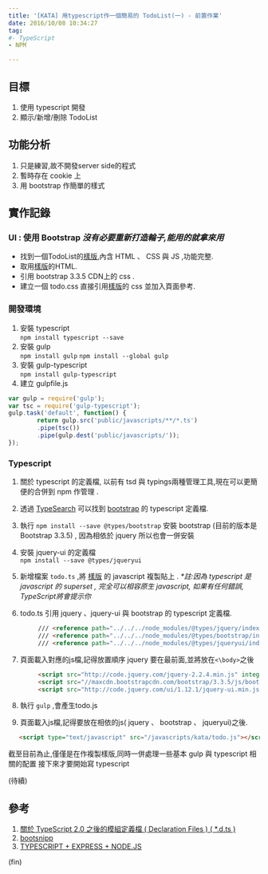```yaml
---
title: '[KATA] 用typescript作一個簡易的 TodoList(一) - 前置作業'
date: 2016/10/08 10:34:27
tag: 
#- TypeScript
- NPM

---
```

## 目標

1. 使用 typescript 開發
2. 顯示/新增/刪除 TodoList

## 功能分析

1. 只是練習,故不開發server side的程式
2. 暫時存在 cookie 上
3. 用 bootstrap 作簡單的樣式

## 實作記錄

### UI : 使用 Bootstrap _沒有必要重新打造輪子,能用的就拿來用_

- 找到一個TodoList的[樣版](http://bootsnipp.com/index.php/snippets/featured/todo-example),內含 HTML 、 CSS 與 JS ,功能完整.
- 取用[樣版](http://bootsnipp.com/index.php/snippets/featured/todo-example)的HTML.  
- 引用 bootstrap 3.3.5 CDN上的 css .
- 建立一個 todo.css 直接引用[樣版](http://bootsnipp.com/index.php/snippets/featured/todo-example)的 css 並加入頁面參考.

### 開發環境

1. 安裝 typescript  
`npm install typescript --save`
2. 安裝 gulp  
`npm install gulp`
`npm install --global gulp`
3. 安裝 gulp-typescript  
`npm install gulp-typescript`
4. 建立 gulpfile.js

```javascript
var gulp = require('gulp');
var tsc = require('gulp-typescript');
gulp.task('default', function() {     
        return gulp.src('public/javascripts/**/*.ts')
        .pipe(tsc())
        .pipe(gulp.dest('public/javascripts/'));
});
```

### Typescript

1. 關於 typescript 的定義檔, 以前有 tsd 與 typings兩種管理工具,現在可以更簡便的合併到 npm 作管理 .

2. 透過 [TypeSearch](http://microsoft.github.io/TypeSearch/) 可以找到 [bootstrap](https://www.npmjs.com/package/@types/bootstrap) 的 typescript 定義檔.

3. 執行 `npm install --save @types/bootstrap` 安裝 bootstrap (目前的版本是 Bootstrap 3.3.5) , 因為相依於 jquery 所以也會一併安裝

4. 安裝 jquery-ui 的定義檔  
`npm install --save @types/jqueryui`

5. 新增檔案 `todo.ts` ,將 [樣版](http://bootsnipp.com/index.php/snippets/featured/todo-example) 的 javascript 複製貼上 .
   _*註:因為 typescript 是 javascript 的 superset , 完全可以相容原生 javascript, 如果有任何錯誤, TypeScript將會提示你_

6. todo.ts 引用 jquery 、jquery-ui 與 bootstrap 的 typescript 定義檔.  

   ```html
        /// <reference path="../../../node_modules/@types/jquery/index.d.ts"/>  
        /// <reference path="../../../node_modules/@types/bootstrap/index.d.ts"/>  
        /// <reference path="../../../node_modules/@types/jqueryui/index.d.ts"/>
   ```

7. 頁面載入對應的js檔,記得放置順序 jquery 要在最前面,並將放在`<\body>`之後  

   ```html
        <script src="http://code.jquery.com/jquery-2.2.4.min.js" integrity="sha256-BbhdlvQf/xTY9gja0Dq3HiwQF8LaCRTXxZKRutelT44=" crossorigin="anonymous"></script>
        <script src="//maxcdn.bootstrapcdn.com/bootstrap/3.3.5/js/bootstrap.min.js"></script>
        <script src="http://code.jquery.com/ui/1.12.1/jquery-ui.min.js" integrity="sha256-VazP97ZCwtekAsvgPBSUwPFKdrwD3unUfSGVYrahUqU=" crossorigin="anonymous"></script>
   ```

8. 執行 `gulp` ,會產生todo.js

9. 頁面載入js檔,記得要放在相依的js( jquery 、 bootstrap 、 jqueryui)之後.

```html
   <script type="text/javascript" src="/javascripts/kata/todo.js"></script>
```

截至目前為止,僅僅是在作複製樣版,同時一併處理一些基本 gulp 與 typescript 相關的配置
接下來才要開始寫 typescript

(待續)

## 參考

1. [關於 TypeScript 2.0 之後的模組定義檔 ( Declaration Files ) ( *.d.ts )](http://blog.miniasp.com/post/2016/08/22/TypeScript-Future-Declaration-Files.aspx)
2. [bootsnipp](http://bootsnipp.com/)
3. [TYPESCRIPT + EXPRESS + NODE.JS](http://com-brianflove.appspot.com/2016/03/29/typescript-express-node-js/)

(fin)
